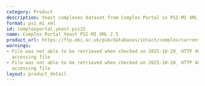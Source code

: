 ```yaml
---
category: Product
description: Yeast complexes dataset from Complex Portal in PSI-MI XML 2.5 format
format: psi_mi_xml
id: complexportal.yeast.psi25
name: Complex Portal Yeast PSI-MI XML 2.5
product_url: https://ftp.ebi.ac.uk/pub/databases/intact/complex/current/psi25/saccharomyces_cerevisiae.xml
warnings:
- File was not able to be retrieved when checked on 2025-10-29_ HTTP 404 error when
  accessing file
- File was not able to be retrieved when checked on 2025-10-28_ HTTP 404 error when
  accessing file
layout: product_detail
---
```

